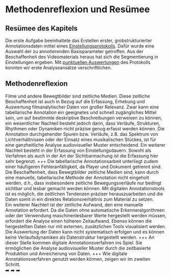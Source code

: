 # Methodenreflexion und Resümee

## Resümee des Kapitels

Die erste Aufgabe beeinhaltete das Erstellen erster, grobstrukturierter Annotationsdaten mittel eines [Einstellungsprotokolls](../Kapitel_II/Aufgabe_A_UK-2.md). Dafür wurde eine Auswahl der zu annotierenden Basisparameter getroffen. Aus der Beschaffenheit des Videomaterials heraus hat sich die Segmentierung in Einstellungen ergeben. Mit [punktuellen Auswertungen](../Kapitel_II/Aufgabe_A_UK-3.md) des Protokolls konnten wir erste Analyseansätze verschriftlichen. 

## Methodenreflexion

Filme und andere Bewegtbilder sind zeitliche Medien. Diese zeitliche Beschaffenheit ist auch in Bezug auf die Erfassung, Erhebung und Auswertung filmanalytischer Daten von großer Relevanz. Zwar kann eine tabellarische Annotation ein geeignetes und schnell zugängliches Mittel sein, um auf bestimmte deskriptive Beschreibungen verweisen zu können, ein wesentlicher Nachteil besteht jedoch darin, dass Verläufe, Strukturen, Rhythmen oder Dynamiken nicht präzise genug erfasst werden können.
Die Annotation durchgehender Spuren bzw. Verläufe, z.B. das Spektrum von Lichtverhältnissen oder der Einsatz eines musikalischen Stückes, ist für eine ganzheitliche Analyse audiovisueller Muster entscheidend.
Ein weiterer Nachteil besteht in der Erfassung von Einstellungsdauern. Sowohl als Verfahren als auch in der Art der Sichtbarmachung ist die Erfassung hier sehr begrenzt. 
+++
Die tabellarische Annotationsarbeit unterliegt zudem einer häufigeren Fehleranfälligkeit, da Player und Dokument getrennt sind. Die Beschaffenheit, dass Bewegtbilder zeitliche Medien sind, kann durch eine manuelle, tabellarische Methode der Annotation nicht eingeholt werden, d.h., dass insbesondere zeitliche Bewegungsverläufe nur bedingt sichtbar und lesbar gemacht werden können. Mit digitalen Annotationstools ist es möglich, die zeitlichen Tendenzen präziser herauszuarbeiten und die Daten somit in ein direktes Relationsverhältnis zum Material zu setzen. <br>
Ein weiterer Nachteil ist der zeitliche Aufwand, den eine manuelle Annotation erfordert. Da die Daten ohne automatische Erkenneralgorithmen oder der Verwendung maschinenlesbarer Werte hergestellt werden müssen, erfordert die Analyse einen höheren Zeitaufwand. Ebenso können die hergestellten Daten nur mit externen, zusätzlichen Tools visualisiert werden. <br>
Die Auswertung der Daten kann nicht systematisch erfolgen und es können keine Verlaufsdynamiken als Datenstruktur hergestellt werden.
+++
An dieser Stelle kommen digitale Annotationsverfahren ins Spiel. Sie ermöglichen die Analyse audiovisueller Muster durch die zeitbasierte Produktion und Anreicherung von Daten.
+++
Wie digitale Annotationsverfahren genutzt werden können, zeigen wir im zweiten Schritt. <br>
 ➡️ ➡️ ➡️
